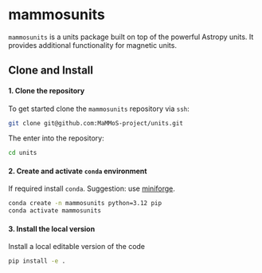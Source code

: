 # mammosunits

`mammosunits` is a units package built on top of the powerful Astropy units.
It provides additional functionality for magnetic units.

## Clone and Install
#### 1. Clone the repository

To get started clone the `mammosunits` repository via `ssh`:

```bash
git clone git@github.com:MaMMoS-project/units.git
```

The enter into the repository:

```bash
cd units
```

#### 2. Create and activate `conda` environment

If required install `conda`. Suggestion: use [miniforge](https://github.com/conda-forge/miniforge).


```bash
conda create -n mammosunits python=3.12 pip
conda activate mammosunits
```

#### 3. Install the local version

Install a local editable version of the code

```bash
pip install -e .
```